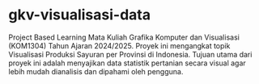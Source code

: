 # gkv-visualisasi-data
Project Based Learning Mata Kuliah Grafika Komputer dan Visualisasi (KOM1304) Tahun Ajaran 2024/2025. Proyek ini mengangkat topik Visualisasi Produksi Sayuran per Provinsi di Indonesia. Tujuan utama dari proyek ini adalah menyajikan data statistik pertanian secara visual agar lebih mudah dianalisis dan dipahami oleh pengguna.
